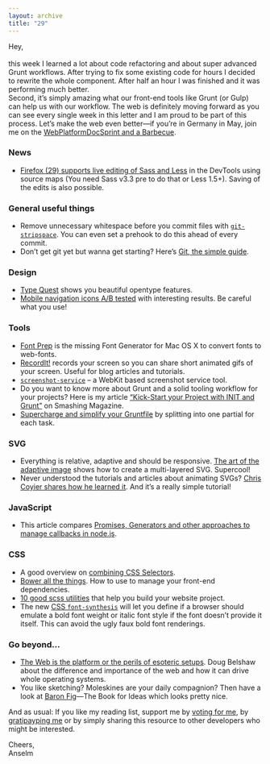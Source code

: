 ```yaml
---
layout: archive
title: "29"
---
```



Hey,<br>
<br>
this week I learned a lot about code refactoring and about super advanced Grunt workflows. After trying to fix some existing code for hours I decided to rewrite the whole component. After half an hour I was finished and it was performing much better.<br>
Second, it’s simply amazing what our front-end tools like Grunt (or Gulp) can help us with our workflow. The web is definitely moving forward as you can see every single week in this letter and I am proud to be part of this process. Let’s make the web even better&mdash;if you’re in Germany in May, join me on the [WebPlatformDocSprint and a Barbecue](http://lanyrd.com/2014/wpds-dusseldorf/).

### News

- [Firefox (29) supports live editing of Sass and Less](https://hacks.mozilla.org/2014/02/live-editing-sass-and-less-in-the-firefox-developer-tools/) in the DevTools using source maps (You need Sass v3.3 pre to do that or Less 1.5+). Saving of the edits is also possible.

### General useful things

- Remove unnecessary whitespace before you commit files with [`git-stripspace`](http://git-scm.com/docs/git-stripspace). You can even set a prehook to do this ahead of every commit.
- Don’t get git yet but wanna get starting? Here’s [Git, the simple guide](http://rogerdudler.github.io/git-guide/).

### Design

- [Type Quest](http://typequest.org/) shows you beautiful opentype features.
- [Mobile navigation icons A/B tested](http://exisweb.net/mobile-menu-abtest) with interesting results. Be careful what you use!

### Tools

- [Font Prep](http://fontprep.com/) is the missing Font Generator for Mac OS X to convert fonts to web-fonts.
- [RecordIt!](http://recordit.co/) records your screen so you can share short animated gifs of your screen. Useful for blog articles and tutorials.
- [`screenshot-service`](https://github.com/FWeinb/screenshot-service) – a WebKit based screenshot service tool.
- Do you want to know more about Grunt and a solid tooling workflow for your projects? Here is my article [“Kick-Start your Project with INIT and Grunt”](http://coding.smashingmagazine.com/2014/02/20/kickstart-your-project-with-init-and-grunt/) on Smashing Magazine.
- [Supercharge and simplify your Gruntfile](http://www.html5rocks.com/en/tutorials/tooling/supercharging-your-gruntfile/) by splitting into one partial for each task.

### SVG

- Everything is relative, adaptive and should be responsive. [The art of the adaptive image](http://w3.eleqtriq.com/2014/02/everything-is-relative-the-art-of-the-adaptive-image/) shows how to create a multi-layered SVG. Supercool!
- Never understood the tutorials and articles about animating SVGs? [Chris Coyier shares how he learned it](http://css-tricks.com/svg-line-animation-works/). And it’s a really simple tutorial!

### JavaScript

- This article compares [Promises, Generators and other approaches to manage callbacks in node.js](http://strongloop.com/strongblog/node-js-callback-hell-promises-generators/).

### CSS

- A good overview on [combining CSS Selectors](http://galjot.si/combining-css-selectors).
- [Bower all the things](http://anotheruiguy.roughdraft.io/8927018). How to use to manage your front-end dependencies.
- [10 good scss utilities](http://hackingui.com/front-end/10-best-scss-utilities/) that help you build your website project.
- The new [CSS `font-synthesis`](http://www.w3.org/TR/css3-fonts/#font-synthesis-prop) will let you define if a browser should emulate a bold font weight or italic font style if the font doesn’t provide it itself. This can avoid the ugly faux bold font renderings.

### Go beyond…

- [The Web is the platform or the perils of esoteric setups](http://dougbelshaw.com/blog/2014/01/13/the-web-is-the-platform-or-the-perils-of-esoteric-setups/). Doug Belshaw about the difference and importance of the web and how it can drive whole operating systems.
- You like sketching? Moleskines are your daily compagnion? Then have a look at [Baron Fig](http://www.baronfig.com/)—The Book for Ideas which looks pretty nice.

And as usual: If you like my reading list, support me by [voting for me](https://thenetawards.com/vote/young-developer/anselm-hannemann/), by [gratipayping me](https://www.gratipay.com/Anselm%20Hannemann/) or by simply sharing this resource to other developers who might be interested.

Cheers,<br>
Anselm
